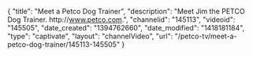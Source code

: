 {
    "title": "Meet a Petco Dog Trainer",
    "description": "Meet Jim the PETCO Dog Trainer. http:\/\/www.petco.com.",
    "channelid": "145113",
    "videoid": "145505",
    "date_created": "1394762660",
    "date_modified": "1418181184",
    "type": "captivate",
    "layout": "channelVideo",
    "url": "\/petco-tv\/meet-a-petco-dog-trainer\/145113-145505"
}